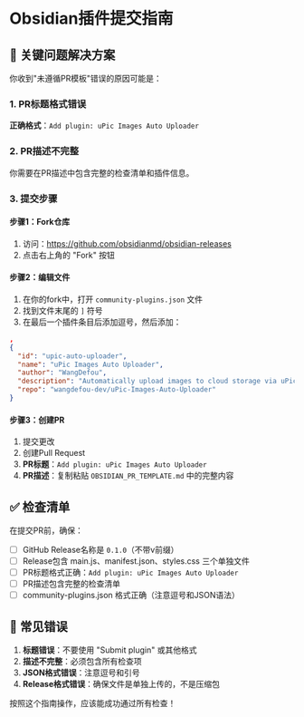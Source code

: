 # Obsidian插件提交指南

## 🚨 关键问题解决方案

你收到"未遵循PR模板"错误的原因可能是：

### 1. PR标题格式错误
**正确格式**：`Add plugin: uPic Images Auto Uploader`

### 2. PR描述不完整
你需要在PR描述中包含完整的检查清单和插件信息。

### 3. 提交步骤

#### 步骤1：Fork仓库
1. 访问：https://github.com/obsidianmd/obsidian-releases
2. 点击右上角的 "Fork" 按钮

#### 步骤2：编辑文件
1. 在你的fork中，打开 `community-plugins.json` 文件
2. 找到文件末尾的 `]` 符号
3. 在最后一个插件条目后添加逗号，然后添加：

```json
,
{
  "id": "upic-auto-uploader",
  "name": "uPic Images Auto Uploader",
  "author": "WangDefou",
  "description": "Automatically upload images to cloud storage via uPic when pasting",
  "repo": "wangdefou-dev/uPic-Images-Auto-Uploader"
}
```

#### 步骤3：创建PR
1. 提交更改
2. 创建Pull Request
3. **PR标题**：`Add plugin: uPic Images Auto Uploader`
4. **PR描述**：复制粘贴 `OBSIDIAN_PR_TEMPLATE.md` 中的完整内容

## ✅ 检查清单

在提交PR前，确保：

- [ ] GitHub Release名称是 `0.1.0`（不带v前缀）
- [ ] Release包含 main.js、manifest.json、styles.css 三个单独文件
- [ ] PR标题格式正确：`Add plugin: uPic Images Auto Uploader`
- [ ] PR描述包含完整的检查清单
- [ ] community-plugins.json 格式正确（注意逗号和JSON语法）

## 🔧 常见错误

1. **标题错误**：不要使用 "Submit plugin" 或其他格式
2. **描述不完整**：必须包含所有检查项
3. **JSON格式错误**：注意逗号和引号
4. **Release格式错误**：确保文件是单独上传的，不是压缩包

按照这个指南操作，应该能成功通过所有检查！
